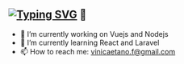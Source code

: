 ## [![Typing SVG](https://readme-typing-svg.demolab.com?font=apple-system&pause=1000&color=F7F7F7&width=435&lines=Hey%2C++Vinicius+here!+)](https://git.io/typing-svg) 👋


- 🔭 I’m currently working on Vuejs and Nodejs
- 🌱 I’m currently learning React and Laravel
- 📫 How to reach me: vinicaetano.f@gmail.com


